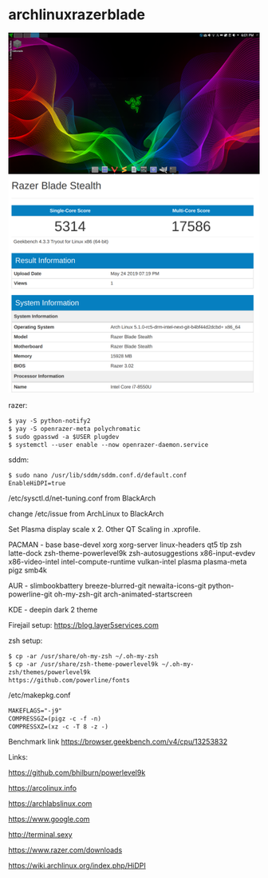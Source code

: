 # archlinuxrazerblade
![Screenshot](screen2.png)
![Screenshot](geekbench-1.png)


razer:

  	$ yay -S python-notify2
	$ yay -S openrazer-meta polychromatic
	$ sudo gpasswd -a $USER plugdev
	$ systemctl --user enable --now openrazer-daemon.service  

sddm:

	$ sudo nano /usr/lib/sddm/sddm.conf.d/default.conf
	EnableHiDPI=true



/etc/sysctl.d/net-tuning.conf from BlackArch

change /etc/issue from ArchLinux to BlackArch

Set Plasma display scale x 2.  Other QT Scaling in .xprofile.

PACMAN - base base-devel xorg xorg-server linux-headers qt5 tlp zsh latte-dock zsh-theme-powerlevel9k zsh-autosuggestions x86-input-evdev x86-video-intel intel-compute-runtime vulkan-intel plasma plasma-meta pigz smb4k

AUR - slimbookbattery breeze-blurred-git newaita-icons-git python-powerline-git oh-my-zsh-git arch-animated-startscreen

KDE - deepin dark 2 theme

Firejail setup: https://blog.layer5services.com

zsh setup:

	$ cp -ar /usr/share/oh-my-zsh ~/.oh-my-zsh
	$ cp -ar /usr/share/zsh-theme-powerlevel9k ~/.oh-my-zsh/themes/powerlevel9k 
	https://github.com/powerline/fonts

/etc/makepkg.conf

	MAKEFLAGS="-j9"
	COMPRESSGZ=(pigz -c -f -n)
	COMPRESSXZ=(xz -c -T 8 -z -)



Benchmark link https://browser.geekbench.com/v4/cpu/13253832

Links:

https://github.com/bhilburn/powerlevel9k

https://arcolinux.info

https://archlabslinux.com

https://www.google.com

http://terminal.sexy

https://www.razer.com/downloads

https://wiki.archlinux.org/index.php/HiDPI
